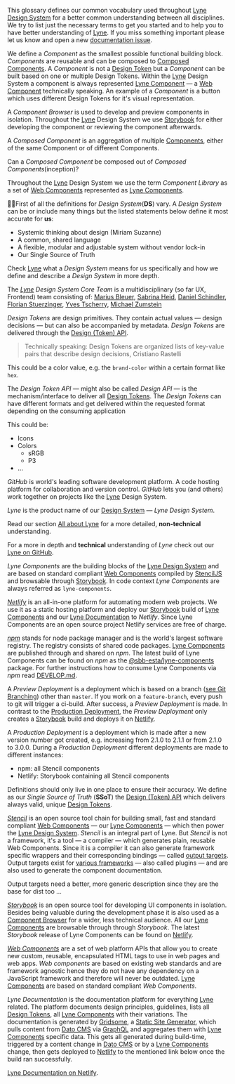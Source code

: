 <sbb-title level="1" text="Glossary" class="page-title"></sbb-title>

<sbb-title level="2" text="A-Z"></sbb-title>

This glossary defines our common vocabulary used throughout [Lyne Design System](#lyne) for a better common understanding between all disciplines. We try to list just the necessary terms to get you started and to help you to have better understanding of [Lyne](#lyne). If you miss something important please let us know and open a new [documentation issue](https://github.com/lyne-design-system/lyne/issues/new?template=00-documentation-issue.md).

<sbb-title level="3" text="Component"></sbb-title>

We define a _Component_ as the smallest possible functional building block. _Components_ are reusable and can be composed to [Composed Components](#composed-components). A _Component_ is not a [Design Token](#design-token) but a _Component_ can be built based on one or multiple Design Tokens. Within the [Lyne](#lyne) Design System a component is always represented [Lyne Component](#lyne-component) — a [Web Component](#web-component) technically speaking. An example of a _Component_ is a button which uses different Design Tokens for it's visual representation.

<sbb-title level="3" text="Component Browser"></sbb-title>

A _Component Browser_ is used to develop and preview components in isolation. Throughout the [Lyne](#lyne) Design System we use [Storybook](#storybook) for either developing the component or reviewing the component afterwards.

<sbb-title level="3" text="Composed Component"></sbb-title>

A _Composed Component_ is an aggregation of multiple [Components](#component), either of the same Component or of different Components.

<sbb-title level="3" text="To be defined"></sbb-title>

Can a _Composed Component_ be composed out of _Composed Components_(inception)?

<sbb-title level="3" text="Component Library"></sbb-title>

Throughout the [Lyne](#lyne) Design System we use the term _Component Library_ as a set of [Web Components](#web-components) represented as [Lyne Components](#lyne-components).

<sbb-title level="3" text="Design System"></sbb-title>

☝🏾First of all the definitions for _Design System_(**DS**) vary. A _Design System_ can be or include many things but the listed statements below define it most accurate for **us**:

- Systemic thinking about design (Miriam Suzanne)
- A common, shared language
- A flexible, modular and adjustable system without vendor lock-in
- Our Single Source of Truth

Check [Lyne](#lyne) what a _Design System_ means for us specifically and how we define and describe a _Design System_ in more depth.

<sbb-title level="3" text="Design System Core Team"></sbb-title>

The _[Lyne](#lyne) Design System Core Team_ is a multidisciplinary (so far UX, Frontend) team consisting of: [Marius Bleuer](https://github.com/mbleuer), [Sabrina Heid](https://github.com/sabrinaheid), [Daniel Schindler](https://github.com/DanTheMen), [Florian Stuerzinger](https://github.com/florianstuerzinger), [Yves Tscherry](https://github.com/feerglas), [Michael Zumstein](https://github.com/4aficiona2)

<sbb-title level="3" text="Design Token"></sbb-title>

_Design Tokens_ are design primitives. They contain actual values — design decisions — but can also be accompanied by metadata. _Design Tokens_ are delivered through the [Design (Token) API](#design-token-api).

> Technically speaking: Design Tokens are organized lists of key-value pairs that describe design decisions, Cristiano Rastelli

This could be a color value, e.g. the `brand-color` within a certain format like `hex`.

<sbb-title level="3" text="Design (Token) API"></sbb-title>

The _Design Token API_ — might also be called _Design API_ — is the mechanism/interface to deliver all [Design Tokens](#design-token). The _Design Tokens_ can have different formats and get delivered within the requested format depending on the consuming application

This could be:

- Icons
- Colors
  - sRGB
  - P3
- ...

<sbb-title level="3" text="GitHub"></sbb-title>

_GitHub_ is world's leading software development platform. A code hosting platform for collaboration and version control. _GitHub_ lets you (and others) work together on projects like the [Lyne](#lyne) Design System.

<sbb-title level="3" text="Lyne"></sbb-title>

_Lyne_ is the product name of our [Design System](#design-system) — _Lyne Design System_.

Read our section [All about Lyne](/about) for a more detailed, **non-technical** understanding.

For a more in depth and **technical** understanding of _Lyne_ check out our [Lyne on GitHub](https://github.com/lyne-design-system/lyne).

<sbb-title level="3" text="Lyne Components"></sbb-title>

_Lyne Components_ are the building blocks of the [Lyne Design System](#lyne) and are based on standard compliant [Web Components](#web-components) compiled by [StencilJS](#stenciljs) and browsable through [Storybook](#storybook). In code context _Lyne Components_ are always referred as `lyne-components`.

<sbb-title level="3" text="Netlify"></sbb-title>

_[Netlify](https://www.netlify.com/)_ is an all-in-one platform for automating modern web projects. We use it as a static hosting platform and deploy our [Storybook](#storybook) build of [Lyne Components](#lyne-components) and our [Lyne Documentation](#lyne-documentation) to _Netlify_. Since Lyne Components are an open source project Netlify services are free of charge.

<sbb-title level="3" text="npm"></sbb-title>

_[npm](https://www.npmjs.com/)_ stands for node package manager and is the world's largest software registry. The registry consists of shared code packages. [Lyne Components](#lyne-components) are published through and shared on _npm_. The latest build of Lyne Components can be found on _npm_ as the [@sbb-esta/lyne-components](https://www.npmjs.com/package/@sbb-esta/lyne-components) package. For further instructions how to consume Lyne Components via _npm_ read [DEVELOP.md](./DEVELOP.md).

<sbb-title level="3" text="Preview Deployment"></sbb-title>

A _Preview Deployment_ is a deployment which is based on a branch ([see Git Branching](https://git-scm.com/book/en/v2/Git-Branching-Branches-in-a-Nutshell)) other than `master`. If you work on a `feature-branch`, every push to git will trigger a ci-build. After success, a _Preview Deployment_ is made. In contrast to the [Production Deployment](#production-deployment), the _Preview Deployment_ only creates a [Storybook](#storybook) build and deploys it on [Netlify](#netlify).

<sbb-title level="3" text="Production Deployment"></sbb-title>

A _Production Deployment_ is a deployment which is made after a new version number got created, e.g. increasing from 2.1.0 to 2.1.1 or from 2.1.0 to 3.0.0. During a _Production Deployment_ different deployments are made to different instances:

- npm: all Stencil components
- Netlify: Storybook containing all Stencil components

<sbb-title level="3" text="Single Source of Truth"></sbb-title>

Definitions should only live in one place to ensure their accuracy. We define as our _Single Source of Truth_ (**SSoT**) the [Design (Token) API](#design-token-api) which delivers always valid, unique [Design Tokens](#design-token).

<sbb-title level="3" text="StencilJS"></sbb-title>

_[Stencil](https://stenciljs.com/)_ is an open source tool chain for building small, fast and standard compliant [Web Components](#web-components) — our [Lyne Components](#lyne-components) — which then power the [Lyne Design System](#lyne). _Stencil_ is an integral part of Lyne. But _Stencil_ is not a framework, it's a tool — a compiler — which generates plain, reusable Web Components. Since it is a compiler it can also generate framework specific wrappers and their corresponding bindings — called [output targets](https://stenciljs.com/docs/output-targets). Output targets exist for [various frameworks](https://github.com/ionic-team/stencil-ds-plugins) — also called plugins — and are also used to generate the component documentation.

<sbb-title level="3" text="TODO"></sbb-title>

Output targets need a better, more generic description since they are the base for dist too ...

<sbb-title level="3" text="Storybook"></sbb-title>

_[Storybook](https://storybook.js.org)_ is an open source tool for developing UI components in isolation. Besides being valuable during the development phase it is also used as a [Component Browser](#component-browser) for a wider, less technical audience. All our [Lyne Components](#lyne-components) are browsable through through _Storybook_. The latest _Storybook_ release of Lyne Components can be found on [Netlify](https://lyne-components-storybook.netlify.com).

<sbb-title level="3" text="Web Components"></sbb-title>

_[Web Components](https://www.webcomponents.org/specs)_ are a set of web platform APIs that allow you to create new custom, reusable, encapsulated HTML tags to use in web pages and web apps. _Web components_ are based on existing web standards and are framework agnostic hence they do not have any dependency on a JavaScript framework and therefore will never be outdated. [Lyne Components](#lyne-components) are based on standard compliant _Web Components_.

<sbb-title level="2" text="TBD"></sbb-title>

<sbb-title level="3" text="Lyne Documentation"></sbb-title>

_Lyne Documentation_ is the documentation platform for everything [Lyne](#lyne) related. The platform documents design principles, guidelines, lists all [Design Tokens](#design-token), all [Lyne Components](#lyne-components) with their variations.
The documentation is generated by [Gridsome](#gridsome), a [Static Site Generator](#static-site-generator), which pulls content from [Dato CMS](#dato-cms) via [GraphQL](#graphql) and aggregates them with [Lyne Components](#lyne-components) specific data. This gets all generated during build-time, triggered by a content change in [Dato CMS](#dato-cms) or by a [Lyne Components](#lyne-components) change, then gets deployed to [Netlify](#netlify) to the mentioned link below once the build ran successfully.

[Lyne Documentation on Netlify](https://lyne-documentation.netlify.app).

<sbb-title level="3" text="Documentation CMS"></sbb-title>

<sbb-title level="3" text="Dato CMS"></sbb-title>

<sbb-title level="3" text="Static Site Generator"></sbb-title>

<sbb-title level="3" text="Gridsome"></sbb-title>

<sbb-title level="3" text="GraphQL"></sbb-title>

<sbb-title level="3" text="Visual Regression Test"></sbb-title>

<sbb-title level="3" text="Chromatic"></sbb-title>

<sbb-title level="3" text="Pull Request"></sbb-title>

<sbb-title level="3" text="Storybook Story"></sbb-title>
